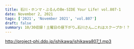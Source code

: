 ```yaml
---
title: 石川・ホンマ・ぶるんのBe-SIDE Your Life! vol.807-1
date: November 2, 2021
tags: ['2021', 'November 2021', 'vol.807']
draft: false
summary: 10/30収録！土曜日の昼下がり…石川さん…これはスクープか！？
---
```


http://project-phi.ddo.jp/ishikawa/ishikawa807_1.mp3